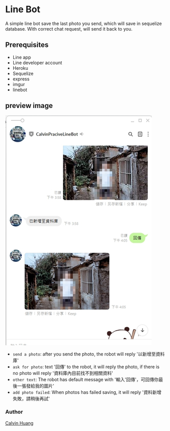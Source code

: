 # Line Bot

A simple line bot save the last photo you send, which will save in sequelize database. With correct chat request, will send it back to you.

## Prerequisites

- Line app
- Line developer account
- Heroku
- Sequelize
- express
- imgur
- linebot

## preview image

![intro](pics/intro.jpg)

- `send a photo`: after you send the photo, the robot will reply '以新增至資料庫'
- `ask for photo`: text '回傳' to the robot, it will reply the photo, if there is no photo will reply '資料庫內目前找不到相關資料'
- `other text`: The robot has default message with '輸入'回傳'，可回傳你最後一張發給我的圖片'
- `add photo failed`: When photos has failed saving, it will reply '資料新增失敗，請稍後再試'

### Author

[Calvin Huang](https://github.com/yuchengH1988)
